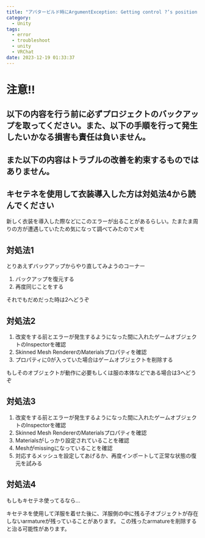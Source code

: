 ```yaml
---
title: "アバタービルド時にArgumentException: Getting control ?’s position in a group with only ? controls when doing repaintが出た時の対処方法"
category:
  - Unity
tags:
  - error
  - troubleshoot
  - unity
  - VRChat
date: 2023-12-19 01:33:37
---
```


# 注意!!

## **以下の内容を行う前に必ずプロジェクトのバックアップを取ってください。また、以下の手順を行って発生したいかなる損害も責任は負いません。**

## **また以下の内容はトラブルの改善を約束するものではありません。**

## **キセテネを使用して衣装導入した方は対処法4から読んでください**

新しく衣装を導入した際などにこのエラーが出ることがあるらしい。たまたま周りの方が遭遇していたため気になって調べてみたのでメモ

## 対処法1

とりあえずバックアップからやり直してみようのコーナー

1. バックアップを復元する
2. 再度同じことをする

それでもだめだった時は2へどうぞ

## 対処法2

1. 改変をする前とエラーが発生するようになった間に入れたゲームオブジェクトのInspectorを確認
2. Skinned Mesh RendererのMaterialsプロパティを確認
3. プロパティに0が入っていた場合はゲームオブジェクトを削除する

もしそのオブジェクトが動作に必要もしくは服の本体などである場合は3へどうぞ

## 対処法3

1. 改変をする前とエラーが発生するようになった間に入れたゲームオブジェクトのInspectorを確認
2. Skinned Mesh RendererのMaterialsプロパティを確認
3. Materialsがしっかり設定されていることを確認
4. Meshがmissingになっていることを確認
5. 対応するメッシュを設定してあげるか、再度インポートして正常な状態の復元を試みる

## 対処法4

もしもキセテネ使ってるなら...

キセテネを使用して洋服を着せた後に、洋服側の中に残る子オブジェクトが存在しないarmatureが残っていることがあります。
この残ったarmatureを削除すると治る可能性があります。